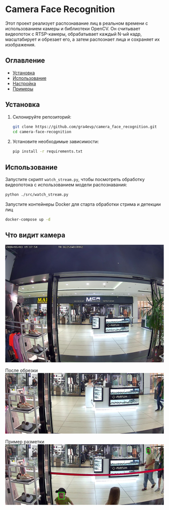 # Camera Face Recognition

Этот проект реализует распознавание лиц в реальном времени с использованием камеры и библиотеки OpenCV. Он считывает видеопоток с RTSP-камеры, обрабатывает каждый N-ый кадр, масштабирует и обрезает его, а затем распознает лица и сохраняет их изображения.

## Оглавление
- [Установка](#установка)
- [Использование](#использование)
- [Настройка](#настройка)
- [Примеры](#примеры)

## Установка

1. Склонируйте репозиторий:
    ```sh
    git clone https://github.com/gra4evp/camera_face_recognition.git
    cd camera-face-recognition
    ```

2. Установите необходимые зависимости:
    ```sh
    pip install -r requirements.txt
    ```

## Использование

Запустите скрипт `watch_stream.py`, чтобы посмотреть обработку видеопотока с использованием модели распознавания:
```sh
python ./src/watch_stream.py
```

Запустите контейнеры Docker для старта обработки стрима и детекции лиц
```sh
docker-compose up -d
```

## Что видит камера
![alt text](https://github.com/gra4evp/camera_face_recognition/blob/main/camera.jpg?raw=true)

После обрезки
![alt text](https://github.com/gra4evp/camera_face_recognition/blob/main/camera_croped.jpg?raw=true)

Пример разметки 
![alt text](https://github.com/gra4evp/camera_face_recognition/blob/main/detected_faces_example.jpg?raw=true)